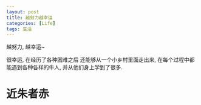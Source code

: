 ```yaml
---
layout: post
title: 越努力越幸运
categories: [Life]
tags: 生活
---
```


越努力, 越幸运~

很幸运, 在经历了各种困难之后 还能够从一个小乡村里面走出来, 在每个过程中都能遇到各种各样的牛人, 并从他们身上学到了很多.

# 近朱者赤


